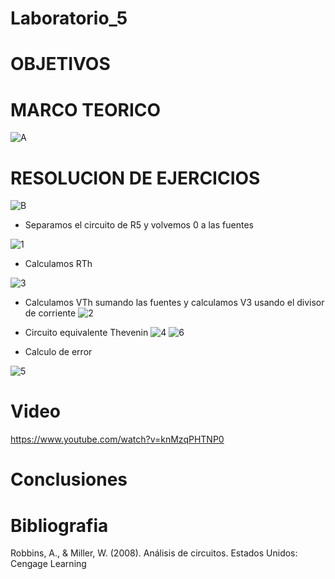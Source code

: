 # Laboratorio_5
# OBJETIVOS

# MARCO TEORICO
![A](https://user-images.githubusercontent.com/85193519/127057148-e76c1f18-113e-446a-b925-6685070c1763.jpg)
# RESOLUCION DE EJERCICIOS
![B](https://user-images.githubusercontent.com/85193519/127062818-966025af-288e-4c60-8167-376b47a98b04.jpg)

* Separamos el circuito de R5 y volvemos 0 a las fuentes

![1](https://user-images.githubusercontent.com/85193519/127055837-e13412b5-41b5-438b-86d7-70eed815dd5c.jpg)
* Calculamos RTh

![3](https://user-images.githubusercontent.com/85193519/127056431-973a2aef-645d-490f-83f8-e3f1ef3584d8.jpg)
* Calculamos VTh sumando las fuentes y calculamos V3 usando el divisor de corriente
![2](https://user-images.githubusercontent.com/85193519/127056461-bb71dedb-1cf1-48d2-a093-a941ca0da9b6.jpg)
* Circuito equivalente Thevenin
![4](https://user-images.githubusercontent.com/85193519/127056862-90e41ede-5fa9-4351-9342-e4a091031709.jpg)
![6](https://user-images.githubusercontent.com/85193519/127059381-a2073e62-3558-48c7-a8ef-be2337d506fe.jpg)

* Calculo de error

![5](https://user-images.githubusercontent.com/85193519/127056893-ba3b9a9f-e828-4b73-9dd6-17a3edafd334.jpg)

# Video
https://www.youtube.com/watch?v=knMzqPHTNP0
# Conclusiones

# Bibliografia
Robbins, A., & Miller, W. (2008). Análisis de circuitos. Estados Unidos: Cengage Learning
